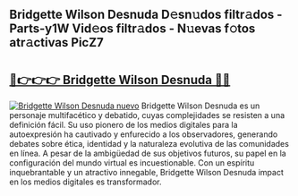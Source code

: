 ## Bridgette Wilson Desnuda D𝚎sn𝚞dos filtr𝚊dos - Parts-y1W Vid𝚎os filtr𝚊dos - N𝚞evas f𝚘tos atr𝚊ctivas PicZ7

# <h2><a href="http://mb48mmy.tromn.icu/?c=Bridgette+Wilson+Desnuda">🔗👉👉👉 Bridgette Wilson Desnuda 🔗🔗</a></h2>

[![Bridgette Wilson Desnuda nuevo](https://i.imgur.com/pEAQMta.gif)](http://mb48mmy.tromn.icu/?c=Bridgette+Wilson+Desnuda)
Bridgette Wilson Desnuda es un personaje multifacético y debatido, cuyas complejidades se resisten a una definición fácil.  Su uso pionero de los medios digitales para la autoexpresión ha cautivado y enfurecido a los observadores, generando debates sobre ética, identidad y la naturaleza evolutiva de las comunidades en línea. A pesar de la ambigüedad de sus objetivos futuros, su papel en la configuración del mundo virtual es incuestionable. Con un espíritu inquebrantable y un atractivo innegable, Bridgette Wilson Desnuda impact en los medios digitales es transformador.
